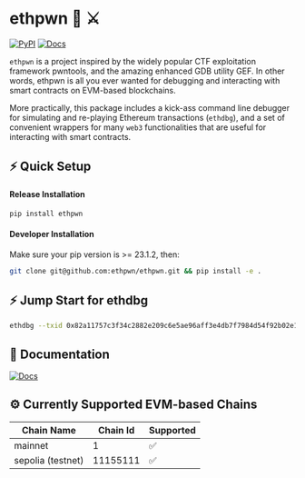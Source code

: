 # ethpwn 🐛 ⚔️

[![PyPI](https://img.shields.io/pypi/v/ethpwn?style=flat)](https://pypi.org/project/ethpwn/)
[![Docs](https://img.shields.io/badge/Documentation-gh_pages)](https://ethpwn.github.io/ethpwn/)

`ethpwn` is a project inspired by the widely popular CTF exploitation framework pwntools, and the amazing enhanced GDB utility GEF. In other words, ethpwn is all you ever wanted for debugging and interacting with smart contracts on EVM-based blockchains.

More practically, this package includes a kick-ass command line debugger for simulating and re-playing Ethereum transactions (`ethdbg`), and a set of convenient wrappers for many `web3` functionalities that are useful for interacting with smart contracts.


## ⚡️ Quick Setup ##

#### Release Installation
```bash
pip install ethpwn
```

#### Developer Installation
Make sure your pip version is >= 23.1.2, then:
```bash
git clone git@github.com:ethpwn/ethpwn.git && pip install -e .
```


## ⚡️ Jump Start for ethdbg ##
```bash
ethdbg --txid 0x82a11757c3f34c2882e209c6e5ae96aff3e4db7f7984d54f92b02e1fed87e834 --node-url https://mainnet.infura.io/v3/38eb4be006004da4a89315232040e222
```


## 📖 Documentation ##
[![Docs](https://img.shields.io/badge/Documentation-gh_pages)](https://ethpwn.github.io/ethpwn/)


## ⚙️ Currently Supported EVM-based Chains ##

| Chain Name | Chain Id | Supported |
|-------------------|----------|----------|
| mainnet | 1 | ✅ |
| sepolia (testnet) | 11155111 | ✅ |
